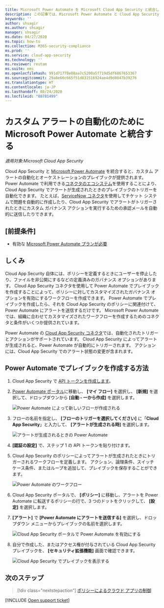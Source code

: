 ```yaml
---
title: Microsoft Power Automate を Microsoft Cloud App Security と統合してカスタム アラートを自動化する
description: この記事では、Microsoft Power Automate と Cloud App Security を統合することによって、カスタム アラートの自動化を実現する方法について説明します。
keywords: ''
author: shsagir
ms.author: shsagir
manager: shsagir
ms.date: 04/27/2020
ms.topic: how-to
ms.collection: M365-security-compliance
ms.prod: ''
ms.service: cloud-app-security
ms.technology: ''
ms.reviewer: reutam
ms.suite: ems
ms.openlocfilehash: 991d71778e08aa7c5200a5f719d5df6867653367
ms.sourcegitcommit: 29a8e66c665f51d831516924ae4d9d8047b39276
ms.translationtype: HT
ms.contentlocale: ja-JP
ms.lasthandoff: 08/24/2020
ms.locfileid: "88781499"
---
```

# <a name="integrate-with-microsoft-power-automate-for-custom-alert-automation"></a>カスタム アラートの自動化のために Microsoft Power Automate と統合する

*適用対象:Microsoft Cloud App Security*

Cloud App Security と [Microsoft Power Automate](https://docs.microsoft.com/flow/getting-started) を統合すると、カスタム アラートの自動化とオーケストレーションのプレイブックが提供されます。 Power Automate で利用できる[コネクタのエコシステム](https://docs.microsoft.com/connectors/)を使用することにより、Cloud App Security でアラートが生成されたときのプレイブックのトリガーを自動化できます。 たとえば、[ServiceNow コネクタ](https://docs.microsoft.com/connectors/service-now/)を使用してチケット システムで問題を自動的に作成したり、Cloud App Security でアラートがトリガーされたときにカスタム ガバナンス アクションを実行するための承認メールを自動的に送信したりできます。

## <a name="prerequisites"></a>[前提条件]

- 有効な [Microsoft Power Automate プランが必要](https://flow.microsoft.com/pricing)

## <a name="how-it-works"></a>しくみ

Cloud App Security 自体には、ポリシーを定義するときにユーザーを停止したり、ファイルを非公開にするなどの定義済みのガバナンス オプションがあります。 Cloud App Security コネクタを使用して Power Automate でプレイブックを作成することによって、ポリシーに対してカスタマイズされたガバナンス オプションを有効にするワークフローを作成できます。 Power Automate でプレイブックを作成したら、それを Cloud App Security のポリシーに関連付けて、Power Automate にアラートを送信するだけです。 Microsoft Power Automate では、組織に合わせてカスタマイズされたワークフローを作成するためのコネクタと条件がいくつか提供されています。

Power Automate の [Cloud App Security コネクタ](https://docs.microsoft.com/connectors/cloudappsecurity/)では、自動化されたトリガーとアクションがサポートされています。 Cloud App Security によってアラートが生成されると、Power Automate が自動的にトリガーされます。 アクションには、Cloud App Security でのアラート状態の変更が含まれます。

## <a name="how-to-create-playbooks-with-power-automate"></a>Power Automate でプレイブックを作成する方法

1. Cloud App Security で [API トークンを作成します](api-tokens.md)。

2. [Power Automate ポータル](https://flow.microsoft.com)に移動し、 **[マイ フロー]** を選択し、 **[新規]** を選択して、ドロップダウンから **[自動 - 一から作成]** を選択します。

    ![Power Automate によって新しいフローが作成される](media/flow-create-new.png)

3. フローの名前を指定し、 **[フローのトリガーを選択してください]** に「**Cloud App Security**」と入力して、 **[アラートが生成される時]** を選択します。

    ![アラートが生成されるときの Power Automate](media/flow-when-alert.png)

4. **[認証の設定]** で、ステップ 1 の API トークンを貼り付けます。

5. Cloud App Security のポリシーによってアラートが生成されたときにトリガーされるワークフローを定義します。 アクション、論理条件、スイッチ ケース条件、またはループを追加して、プレイブックを保存することができます。

    ![Power Automate のワークフロー](media/flow-workflow.png)

6. Cloud App Security ポータルで、 **[ポリシー]** に移動し、アラートを Power Automate に転送するポリシーの行で、3 つのドットをクリックして、 **[設定]** を選択します。
7. **[アラート]** で **[Power Automate にアラートを送信する]** を選択し、ドロップダウン メニューからプレイブックの名前を選択します。

    ![Cloud App Security ポータルで Power Automate を有効にする](media/flow-mcas-config.png)

8. 自分で作成した、またはアクセス権が付与されている Cloud App Security プレイブックを、 **[セキュリティ拡張機能]** 画面で確認できます。

    ![Cloud App Security でプレイブックを表示する](media/flow-extensions.png)

## <a name="next-steps"></a>次のステップ

> [!div class="nextstepaction"]
> [ポリシーによるクラウド アプリの制御](control-cloud-apps-with-policies.md)

[!INCLUDE [Open support ticket](includes/support.md)]
